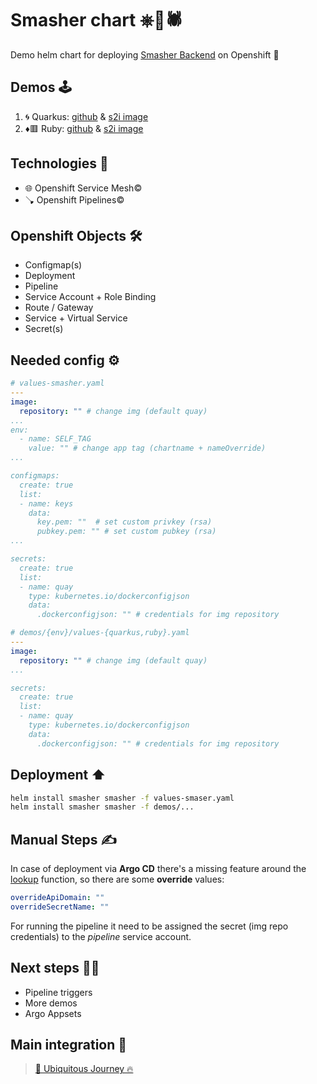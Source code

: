 # Smasher chart ⎈💢🕷

Demo helm chart for deploying [Smasher Backend](https://github.com/casimon-rh/smasher-backend) on Openshift 🔴

## Demos 🕹

1. 🌀 Quarkus: [github](https://github.com/elsony/devfile-sample-code-with-quarkus) & [s2i image](registry.redhat.io/openjdk/openjdk-11-rhel7)
2. ♦️🟥 Ruby: [github](https://github.com/sclorg/ruby-ex) & [s2i image](registry.access.redhat.com/ubi8/s2i-base:1-288)

## Technologies 📱

* 🌐 Openshift Service Mesh©
* 🪠 Openshift Pipelines©

## Openshift Objects 🛠

* Configmap(s)
* Deployment
* Pipeline
* Service Account + Role Binding
* Route / Gateway
* Service + Virtual Service
* Secret(s)

## Needed config ⚙️

```yaml
# values-smasher.yaml
---
image:
  repository: "" # change img (default quay)
...
env:
  - name: SELF_TAG
    value: "" # change app tag (chartname + nameOverride)
...

configmaps:
  create: true
  list:
  - name: keys
    data:
      key.pem: ""  # set custom privkey (rsa)
      pubkey.pem: "" # set custom pubkey (rsa)
...

secrets:
  create: true
  list:
  - name: quay
    type: kubernetes.io/dockerconfigjson
    data:
      .dockerconfigjson: "" # credentials for img repository
``` 

```yaml
# demos/{env}/values-{quarkus,ruby}.yaml
---
image:
  repository: "" # change img (default quay)
...

secrets:
  create: true
  list:
  - name: quay
    type: kubernetes.io/dockerconfigjson
    data:
      .dockerconfigjson: "" # credentials for img repository
```

## Deployment ⬆️

```bash
helm install smasher smasher -f values-smaser.yaml
helm install smasher smasher -f demos/...
```

## Manual Steps ✍️

In case of deployment via **Argo CD** there's a missing feature around the [lookup](https://helm.sh/docs/chart_template_guide/functions_and_pipelines/#using-the-lookup-function) function, so there are some **override** values:

```yaml
overrideApiDomain: ""
overrideSecretName: ""
```

For running the pipeline it need to be assigned the secret (img repo credentials) to the _pipeline_ service account.

## Next steps 🚶‍♂️

* Pipeline triggers
* More demos
* Argo Appsets

## Main integration 🔮

> [🦄 Ubiquitous Journey 🔥](https://github.com/rht-labs/ubiquitous-journey)